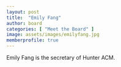 ```yaml
---
layout: post
title:  "Emily Fang"
author: board
categories: [ "Meet the Board" ]
image: assets/images/emilyfang.jpg
memberprofile: true
---
```



Emily Fang is the secretary of Hunter ACM.

